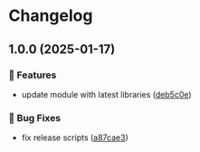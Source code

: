 # Changelog

## 1.0.0 (2025-01-17)

### 🌟 Features

- update module with latest libraries ([deb5c0e](https://github.com/Norgate-AV/NAVDatabase.Amx.PJLink/commit/deb5c0e310f87cfd7e77effb46ef635827279953))

### 🐛 Bug Fixes

- fix release scripts ([a87cae3](https://github.com/Norgate-AV/NAVDatabase.Amx.PJLink/commit/a87cae3b7c41ee3c0bf257243096aeead3df57f5))
